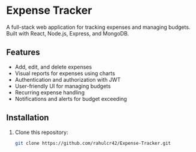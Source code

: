 # Expense Tracker

A full-stack web application for tracking expenses and managing budgets. Built with React, Node.js, Express, and MongoDB.

## Features

- Add, edit, and delete expenses
- Visual reports for expenses using charts
- Authentication and authorization with JWT
- User-friendly UI for managing budgets
- Recurring expense handling
- Notifications and alerts for budget exceeding

## Installation

1. Clone this repository:
   ```bash
   git clone https://github.com/rahulcr42/Expense-Tracker.git

